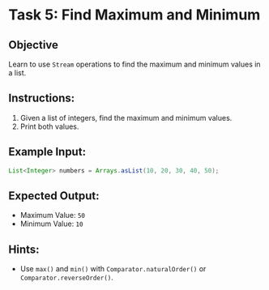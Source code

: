 # Task 5: Find Maximum and Minimum

## Objective
Learn to use `Stream` operations to find the maximum and minimum values in a list.

## Instructions:
1. Given a list of integers, find the maximum and minimum values.
2. Print both values.

## Example Input:
```java
List<Integer> numbers = Arrays.asList(10, 20, 30, 40, 50);
```

## Expected Output:
- Maximum Value: `50`
- Minimum Value: `10`

## Hints:
- Use `max()` and `min()` with `Comparator.naturalOrder()` or `Comparator.reverseOrder()`.
